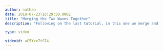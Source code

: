 ```yaml
---
author: nathan
date: 2018-07-23T16:29:50.000Z
title: "Merging the Two Waves Together"
description: "Following on the last tutorial, in this one we merge and stack the two wave effects to randomize our water."

type: video

videoid: aC5Yzx7tS74
---
```

